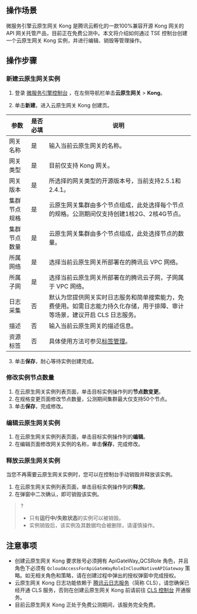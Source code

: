 ## 操作场景

微服务引擎云原生网关 Kong 是腾讯云孵化的一款100%兼容开源 Kong 网关的 API 网关托管产品，目前正在免费公测中。本文将介绍如何通过 TSE 控制台创建一个云原生网关 Kong 实例，并进行编辑、销毁等管理操作。

## 操作步骤


[](id:create)

### 新建云原生网关实例

1. 登录 [微服务引擎控制台](https://console.cloud.tencent.com/tse) ，在左侧导航栏单击**云原生网关** > **Kong**。

2. 单击**新建**，进入云原生网关 Kong 创建页。

  <table>
  <thead>
  <tr>
  <th>参数</th>
  <th>是否必填</th>
  <th>说明</th>
  </tr>
  </thead>
  <tbody>
  <tr>
  <td>网关名称</td>
  <td>是</td>
  <td>输入当前云原生网关的名称。</td>
  </tr>
  <tr>
  <td>网关类型</td>
  <td>是</td>
  <td>目前仅支持 Kong 网关。</td>
  </tr>
  <tr>
  <td>网关版本</td>
  <td>是</td>
  <td>所选择的网关类型的开源版本号，当前支持2.5.1和2.4.1。</td>
  </tr>
  <tr>
  <td>集群节点规格</td>
  <td>是</td>
  <td>云原生网关集群由多个节点组成，此处选择每个节点的规格。公测期间仅支持创建1核2G、2核4G节点。</td>
  </tr>
  <tr>
  <td>集群节点数量</td>
  <td>是</td>
  <td>云原生网关集群由多个节点组成，此处选择节点的数量。</td>
  </tr>
  <tr>
  <td>所属网络</td>
  <td>是</td>
  <td>选择当前云原生网关所部署在的腾讯云 VPC 网络。</td>
  </tr>
  <tr>
  <td>所属子网</td>
  <td>是</td>
  <td>选择当前云原生网关所部署在的腾讯云子网，子网属于 VPC 网络。</td>
  </tr>
  <tr>
  <td>日志采集</td>
  <td>否</td>
  <td>默认为您提供网关实时日志服务和简单搜索能力，免费使用。如需日志能力持久化存储，用于排障、审计等场景，建议开启 CLS 日志服务。</td>
  </tr>
  <tr>
  <td>描述</td>
  <td>否</td>
  <td>输入当前云原生网关的描述信息。</td>
  </tr>
  <tr>
  <td>资源标签</td>
  <td>否</td>
  <td>具体使用方法可参见<a href="https://cloud.tencent.com/document/product/1364/74387">标签管理</a>。</td>
  </tr>
  </tbody></table>

3. 单击**保存**，耐心等待实例创建完成。



### 修改实例节点数量

1. 在云原生网关实例列表页面，单击目标实例操作列的**节点数变更**。
2. 在规格变更页面修改节点数量，公测期间集群最大仅支持50个节点。
3. 单击**保存**，完成修改。





### 编辑云原生网关实例

1. 在云原生网关实例列表页面，单击目标实例操作列的**编辑**。
2. 在编辑页面修改网关实例的名称，单击**保存**，完成修改。



### 释放云原生网关实例

当您不再需要云原生网关实例时，您可以在控制台手动销毁并释放该实例。

1. 在云原生网关实例列表页面，单击目标实例操作列的**释放**。
2. 在弹窗中二次确认，即可销毁该实例。

>?
>
>- 只有**运行中/失败状态**的实例可以被销毁。
>- 实例销毁后，该实例及其数据均会被删除，请谨慎操作。





## 注意事项

- 创建云原生网关 Kong 要求账号必须拥有 ApiGateWay_QCSRole 角色，并且角色下必须有 `QcloudAccessForApiGateWayRoleInCloudNativeAPIGateway` 策略。如无相关角色和策略，请在创建过程中弹出的授权弹窗中完成授权。
- 云原生网关 Kong 日志功能依赖于 [腾讯云日志服务](https://cloud.tencent.com/document/product/614)（简称 CLS），请您确保已经开通 CLS 服务，否则在创建云原生网关 Kong 前请前往 [CLS 控制台](https://console.cloud.tencent.com/cls/overview) 开通服务。
- 目前云原生网关 Kong 正处于免费公测期间，该服务完全免费。
